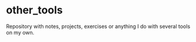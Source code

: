 # other_tools
Repository with notes, projects, exercises or anything I do with several tools on my own.

